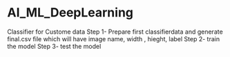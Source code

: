 # AI_ML_DeepLearning
Classifier for Custome data
Step 1- Prepare first classifierdata and generate final.csv file which will have image name, width , hieght, label
Step 2- train the model
Step 3- test the model
